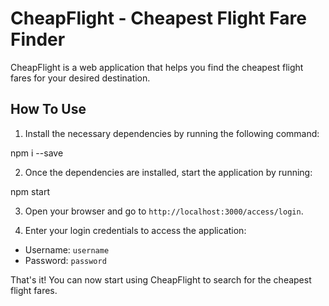 # CheapFlight - Cheapest Flight Fare Finder

CheapFlight is a web application that helps you find the cheapest flight fares for your desired destination. 

## How To Use

1. Install the necessary dependencies by running the following command:

npm i --save

2. Once the dependencies are installed, start the application by running:

npm start

3. Open your browser and go to `http://localhost:3000/access/login`.

4. Enter your login credentials to access the application:
- Username: `username`
- Password: `password`

That's it! You can now start using CheapFlight to search for the cheapest flight fares.

